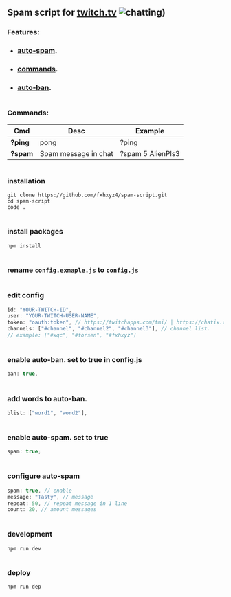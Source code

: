 ## Spam script for [twitch.tv](twitch.tv) ![chatting)](https://cdn.betterttv.net/emote/618c77311f8ff7628e6d5b8f/1x.gif)

### Features:

- ### [auto-spam](https://github.com/fxhxyz4/spam-bot#enable-auto-spam-set-to-true).
- ### [commands](https://github.com/fxhxyz4/spam_bot#commands-1).

- ### [auto-ban](https://github.com/fxhxyz4/spam-bot#enable-auto-ban-set-to-true-in-configjs).

#

### Commands:

| Cmd       | Desc                 | Example           |
| --------- | -------------------- | ----------------- |
| **?ping** | pong                 | ?ping             |
| **?spam** | Spam message in chat | ?spam 5 AlienPls3 |

#

### installation

```
git clone https://github.com/fxhxyz4/spam-script.git
cd spam-script
code .
```

#

### install packages

```
npm install
```

#

### rename `config.exmaple.js` to `config.js`

#

### edit config

```js
id: "YOUR-TWITCH-ID",
user: "YOUR-TWITCH-USER-NAME",
token: "oauth:token", // https://twitchapps.com/tmi/ | https://chatix.com/token
channels: ["#channel", "#channel2", "#channel3"], // channel list.
// example: ["#xqc", "#forsen", "#fxhxyz"]
```

#

### enable auto-ban. set to true in config.js

```js
ban: true,
```

#

### add words to auto-ban.

```js
blist: ["word1", "word2"],
```

#

### enable auto-spam. set to true

```js
spam: true;
```

#

### configure auto-spam

```js
spam: true, // enable
message: "Tasty", // message
repeat: 50, // repeat message in 1 line
count: 20, // amount messages
```

#

### development

```
npm run dev
```

#

### deploy

```
npm run dep
```

#

